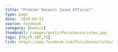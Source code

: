 ```yaml
---
title: "Premier Secours Jaune Officiel"
type: page
date:  2019-03-13
source: facebook
category: [medics]
thumbnail: /images/posts/ParisSecouristes.jpg
tags: [FR,FR-IDF,75]
link: https://www.facebook.com/ParisSecouristes/
---
```

